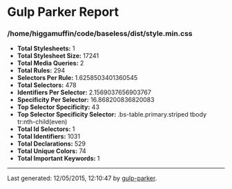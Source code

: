 # Gulp Parker Report


### /home/higgamuffin/code/baseless/dist/style.min.css

- **Total Stylesheets:** 1
- **Total Stylesheet Size:** 17241
- **Total Media Queries:** 2
- **Total Rules:** 294
- **Selectors Per Rule:** 1.6258503401360545
- **Total Selectors:** 478
- **Identifiers Per Selector:** 2.1569037656903767
- **Specificity Per Selector:** 16.868200836820083
- **Top Selector Specificity:** 43
- **Top Selector Specificity Selector:** .bs-table.primary.striped tbody tr:nth-child(even)
- **Total Id Selectors:** 1
- **Total Identifiers:** 1031
- **Total Declarations:** 529
- **Total Unique Colors:** 74
- **Total Important Keywords:** 1

* * *

Last generated: 12/05/2015, 12:10:47 by [gulp-parker](https://github.com/PavelDemyanenko/gulp-parker).
